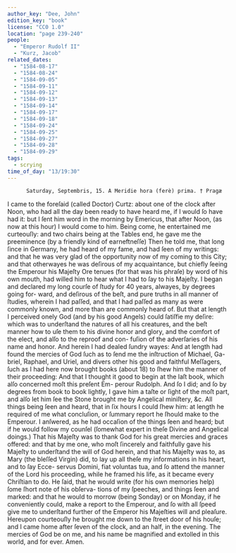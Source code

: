 ```yaml
---
author_key: "Dee, John"
edition_key: "book"
license: "CC0 1.0"
location: "page 239-240"
people:
  - "Emperor Rudolf II"
  - "Kurz, Jacob"
related_dates:
  - "1584-08-17"
  - "1584-08-24"
  - "1584-09-05"
  - "1584-09-11"
  - "1584-09-12"
  - "1584-09-13"
  - "1584-09-14"
  - "1584-09-17"
  - "1584-09-18"
  - "1584-09-24"
  - "1584-09-25"
  - "1584-09-27"
  - "1584-09-28"
  - "1584-09-29"
tags:
  - scrying
time_of_day: "13/19:30"
---
```

          Saturday, Septembris, 15. A Meridie hora (ferè) prima. † Pragæ
  I came to the foreſaid (called Doctor) Curtz: about one of the clock after Noon, who
had all the day been ready to have heard me, if I would ſo have had it: but I ſent him word
in the morning by Emericus, that after Noon, (as now at this hour) I would come to him.
Being come, he entertained me curteouſly: and two chairs being at the Tables end, he gave
me the preeminence (by a friendly kind of earneftneſſe) Then he told me, that long ſince
in Germany, he had heard of my fame, and had ſeen of my writings: and that he was very
glad of the opportunity now of my coming to this City; and that otherwayes he was deſirous
of my acquaintance, but chiefly ſeeing the Emperour his Majeſty Ore tenues (for that was his
phraſe) by word of his own mouth, had willed him to hear what I had to ſay to his Majeſty.
I began and declared my long courſe of ſtudy for 40 years, alwayes, by degrees going for-
ward, and deſirous of the beſt, and pure truths in all manner of ſtudies, wherein I had paſſed,
and that I had paſſed as many as were commonly known, and more than are commonly heard
of. But that at length I perceived onely God (and by his good Angels) could ſatiſfie my
deſire: which was to underſtand the natures of all his creatures, and the beſt manner how to uſe
them to his divine honor and glory, and the comfort of the elect, and alſo to the reproof and con-
fuſion of the adverſaries of his name and honor. And herein I had dealed ſundry wayes: And
at length had found the mercies of God ſuch as to ſend me the inſtruction of Michael, Ga-
briel, Raphael, and Uriel, and divers other his good and faithful Meſſagers, ſuch as I had
here now brought books (about 18) to ſhew him the manner of their proceeding: And
that I thought it good to begin at the laſt book, which alſo concerned moſt this preſent Em-
perour Rudolph. And ſo I did; and ſo by degrees from book to book lightly, I gave him a
taſte or ſight of the moſt part, and alſo let him ſee the Stone brought me by Angelical
miniſtery, &c.
  All things being ſeen and heard, that in ſix hours I could ſhew him: at length he required
of me what concluſion, or ſummary report he ſhould make to the Emperour. I anſwered, as
he had occaſion of the things ſeen and heard; but if he would follow my counſel (ſomewhat
expert in theſe Divine and Angelical doings.) That his Majeſty was to thank God for his
great mercies and graces offered: and that by me one, who moſt ſincerely and faithfully gave
his Majeſty to underſtand the will of God herein, and that his Majeſty was to, as Mary
(the bleſſed Virgin) did, to lay up all theſe my informations in his heart, and to ſay Ecce-
servus Domini, fiat voluntas tua, and ſo attend the manner of the Lord his proceeding, while
he framed his life, as it became every Chriſtian to do.
  He ſaid, that he would write (for his own memories help) ſome ſhort note of his obſerva-
tions of my ſpeeches, and things ſeen and marked: and that he would to morrow (being
Sonday) or on Monday, if he conveniently could, make a report to the Emperour, and ſo with
all ſpeed give me to underſtand further of the Emperor his Majeſties will and pleaſure.
Hereupon courteouſly he brought me down to the ſtreet door of his houſe; and I came home
after ſeven of the clock, and an half, in the evening.
      The mercies of God be on me, and his name be magnified and extolled in this world,
         and for ever.  Amen.
